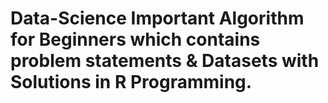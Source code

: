 # Data-Science Important Algorithm for Beginners which contains problem statements & Datasets with Solutions in R Programming.
